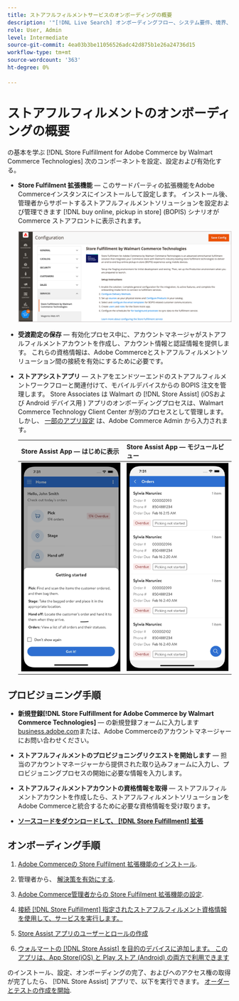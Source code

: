 ```yaml
---
title: ストアフルフィルメントサービスのオンボーディングの概要
description: '"[!DNL Live Search] オンボーディングフロー、システム要件、境界、制限事項»'
role: User, Admin
level: Intermediate
source-git-commit: 4ea03b3be11056526adc42d875b1e26a24736d15
workflow-type: tm+mt
source-wordcount: '363'
ht-degree: 0%

---
```


# ストアフルフィルメントのオンボーディングの概要

の基本を学ぶ [!DNL Store Fulfillment for Adobe Commerce by Walmart Commerce Technologies] 次のコンポーネントを設定、設定および有効化する。

- **Store Fulfilment 拡張機能** — このサードパーティの拡張機能をAdobe Commerceインスタンスにインストールして設定します。 インストール後、管理者からサポートするストアフルフィルメントソリューションを設定および管理できます [!DNL buy online, pickup in store] (BOPIS) シナリオが Commerce ストアフロントに表示されます。

   ![[!DNL Store Fulfillment Service] 管理ビューの設定](assets/store-fulfillment-admin-home.png)

- **受渡勘定の保存** — 有効化プロセス中に、アカウントマネージャがストアフルフィルメントアカウントを作成し、アカウント情報と認証情報を提供します。 これらの資格情報は、Adobe Commerceとストアフルフィルメントソリューション間の接続を有効にするために必要です。

- **ストアアシストアプリ** — ストアをエンドツーエンドのストアフルフィルメントワークフローと関連付けて、モバイルデバイスからの BOPIS 注文を管理します。 Store Associates は Walmart の [!DNL Store Assist] (iOSおよび Android デバイス用 ) アプリのオンボーディングプロセスは、Walmart Commerce Technology Client Center が別のプロセスとして管理します。 しかし、 [一部のアプリ設定](user-setup.md) は、Adobe Commerce Admin から入力されます。

   | Store Assist App — はじめに表示 | Store Assist App — モジュールビュー |
   |-------------------------------------------------------------------------------------------------------------|-----------------------------------------------------------------------------------------------|
   | ![[!DNL Store Assist App Getting Started] モバイルデバイスで表示](assets/store-assist-get-started-small.png) | ![[!DNL Store Assist App Orders view] モバイルデバイス上](assets/store-assist-orders-small.png) |




## プロビジョニング手順

- **新規登録[!DNL Store Fulfillment for Adobe Commerce by Walmart Commerce Technologies]** — の新規登録フォームに入力します [business.adobe.com](https://business.adobe.com/resources/store-fulfillment.html)または、Adobe Commerceのアカウントマネージャーにお問い合わせください。

- **ストアフルフィルメントのプロビジョニングリクエストを開始します** — 担当のアカウントマネージャーから提供された取り込みフォームに入力し、プロビジョニングプロセスの開始に必要な情報を入力します。

- **ストアフルフィルメントアカウントの資格情報を取得** — ストアフルフィルメントアカウントを作成したら、ストアフルフィルメントソリューションをAdobe Commerceと統合するために必要な資格情報を受け取ります。

- **[ソースコードをダウンロードして、 [!DNL Store Fulfillment] 拡張](install.md)**

## オンボーディング手順

1. [Adobe Commerceの Store Fulfilment 拡張機能のインストール](install.md).

1. 管理者から、 [解決策を有効にする](enable-general.md).

1. [Adobe Commerce管理者からの Store Fulfilment 拡張機能の設定](service-config-settings-overview.md).

1. [接続 [!DNL Store Fulfillment] 指定されたストアフルフィルメント資格情報を使用して、サービスを実行します。](connect-set-up-service.md)

1. [Store Assist アプリのユーザーとロールの作成](user-setup.md)

1. [ウォルマートの [!DNL Store Assist] を目的のデバイスに追加します。 このアプリは、App Store(iOS) と Play ストア (Android) の両方で利用できます](app-setup.md)

のインストール、設定、オンボーディングの完了、およびへのアクセス権の取得が完了したら、 [!DNL Store Assist] アプリで、以下を実行できます。 [オーダーとテストの作成を開始](test-and-deploy.md).


